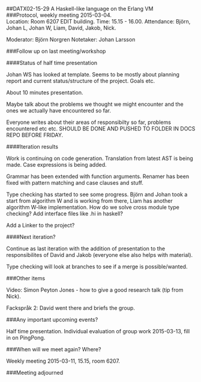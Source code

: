 ##DATX02-15-29 A Haskell-like language on the Erlang VM  
###Protocol, weekly meeting 2015-03-04.  
Location: Room 6207 EDIT building.
Time: 15.15 - 16.00.
Attendance: Björn, Johan L, Johan W, Liam, David, Jakob, Nick.

Moderator: Björn Norgren
Notetaker: Johan Larsson

###Follow up on last meeting/workshop

####Status of half time presentation

Johan WS has looked at template. Seems to be mostly about planning report and current status/structure of the project. Goals etc.

About 10 minutes presentation.

Maybe talk about the problems we thought we might encounter and the ones we actually have encountered so far.

Everyone writes about their areas of responsibilty so far, problems encountered etc etc. SHOULD BE DONE AND PUSHED TO FOLDER IN DOCS REPO BEFORE FRIDAY.


####Iteration results

Work is continuing on code generation. Translation from latest AST is being made. Case expressions is being added.

Grammar has been extended with function arguments. Renamer has been fixed with pattern matching and case clauses and stuff.

Type checking has started to see some progress. Björn and Johan took a start from algorithm W and is working from there, Liam has another algorithm W-like implementation.
How do we solve cross module type checking?
Add interface files like .hi in haskell? 

Add a Linker to the project?

####Next iteration?

Continue as last iteration with the addition of presentation to the responsibilites of David and Jakob (everyone else also helps with material).

Type checking will look at branches to see if a merge is possible/wanted.

###Other items

Video: Simon Peyton Jones - how to give a good research talk (tip from Nick).

Fackspråk 2: David went there and briefs the group.

###Any important upcoming events?

Half time presentation.
Individual evaluation of group work 2015-03-13, fill in on PingPong.

###When will we meet again? Where?

Weekly meeting 2015-03-11, 15.15, room 6207.

###Meeting adjourned
